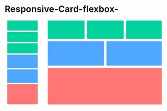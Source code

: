 # Responsive-Card-flexbox-
![sibylassana95](https://github.com/sibylassana95/Responsive-Card-flexbox-/blob/main/Screenshot_20220511-192417_Facebook.jpg)
